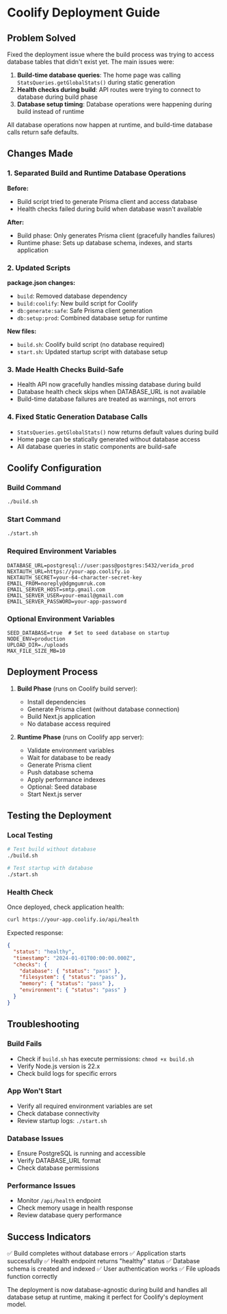 # Coolify Deployment Guide

## Problem Solved
Fixed the deployment issue where the build process was trying to access database tables that didn't exist yet. The main issues were:

1. **Build-time database queries**: The home page was calling `StatsQueries.getGlobalStats()` during static generation
2. **Health checks during build**: API routes were trying to connect to database during build phase
3. **Database setup timing**: Database operations were happening during build instead of runtime

All database operations now happen at runtime, and build-time database calls return safe defaults.

## Changes Made

### 1. Separated Build and Runtime Database Operations

**Before:**
- Build script tried to generate Prisma client and access database
- Health checks failed during build when database wasn't available

**After:**
- Build phase: Only generates Prisma client (gracefully handles failures)
- Runtime phase: Sets up database schema, indexes, and starts application

### 2. Updated Scripts

**package.json changes:**
- `build`: Removed database dependency
- `build:coolify`: New build script for Coolify
- `db:generate:safe`: Safe Prisma client generation
- `db:setup:prod`: Combined database setup for runtime

**New files:**
- `build.sh`: Coolify build script (no database required)
- `start.sh`: Updated startup script with database setup

### 3. Made Health Checks Build-Safe

- Health API now gracefully handles missing database during build
- Database health check skips when DATABASE_URL is not available
- Build-time database failures are treated as warnings, not errors

### 4. Fixed Static Generation Database Calls

- `StatsQueries.getGlobalStats()` now returns default values during build
- Home page can be statically generated without database access
- All database queries in static components are build-safe

## Coolify Configuration

### Build Command
```bash
./build.sh
```

### Start Command
```bash
./start.sh
```

### Required Environment Variables
```env
DATABASE_URL=postgresql://user:pass@postgres:5432/verida_prod
NEXTAUTH_URL=https://your-app.coolify.io
NEXTAUTH_SECRET=your-64-character-secret-key
EMAIL_FROM=noreply@dgmgumruk.com
EMAIL_SERVER_HOST=smtp.gmail.com
EMAIL_SERVER_USER=your-email@gmail.com
EMAIL_SERVER_PASSWORD=your-app-password
```

### Optional Environment Variables
```env
SEED_DATABASE=true  # Set to seed database on startup
NODE_ENV=production
UPLOAD_DIR=./uploads
MAX_FILE_SIZE_MB=10
```

## Deployment Process

1. **Build Phase** (runs on Coolify build server):
   - Install dependencies
   - Generate Prisma client (without database connection)
   - Build Next.js application
   - No database access required

2. **Runtime Phase** (runs on Coolify app server):
   - Validate environment variables
   - Wait for database to be ready
   - Generate Prisma client
   - Push database schema
   - Apply performance indexes
   - Optional: Seed database
   - Start Next.js server

## Testing the Deployment

### Local Testing
```bash
# Test build without database
./build.sh

# Test startup with database
./start.sh
```

### Health Check
Once deployed, check application health:
```bash
curl https://your-app.coolify.io/api/health
```

Expected response:
```json
{
  "status": "healthy",
  "timestamp": "2024-01-01T00:00:00.000Z",
  "checks": {
    "database": { "status": "pass" },
    "filesystem": { "status": "pass" },
    "memory": { "status": "pass" },
    "environment": { "status": "pass" }
  }
}
```

## Troubleshooting

### Build Fails
- Check if `build.sh` has execute permissions: `chmod +x build.sh`
- Verify Node.js version is 22.x
- Check build logs for specific errors

### App Won't Start
- Verify all required environment variables are set
- Check database connectivity
- Review startup logs: `./start.sh`

### Database Issues
- Ensure PostgreSQL is running and accessible
- Verify DATABASE_URL format
- Check database permissions

### Performance Issues
- Monitor `/api/health` endpoint
- Check memory usage in health response
- Review database query performance

## Success Indicators

✅ Build completes without database errors
✅ Application starts successfully
✅ Health endpoint returns "healthy" status
✅ Database schema is created and indexed
✅ User authentication works
✅ File uploads function correctly

The deployment is now database-agnostic during build and handles all database setup at runtime, making it perfect for Coolify's deployment model.